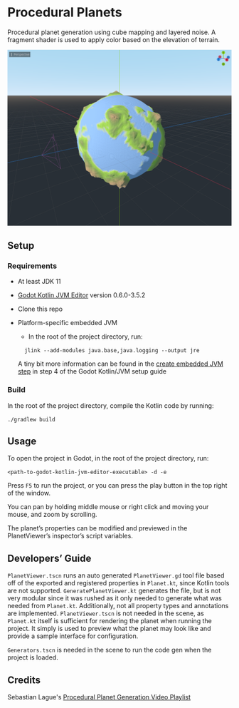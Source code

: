 # Procedural Planets

Procedural planet generation using cube mapping and layered noise.
A fragment shader is used to apply color based on the elevation of terrain.

![Preview](/screenshots/gradient_texture_sampling.png)

## Setup

### Requirements

- At least JDK 11
- [Godot Kotlin JVM Editor](https://github.com/utopia-rise/godot-kotlin-jvm/releases/tag/0.6.0-3.5.2) version 0.6.0-3.5.2
- Clone this repo
- Platform-specific embedded JVM
  - In the root of the project directory, run:

  ```shell
    jlink --add-modules java.base,java.logging --output jre
  ```
  
  A tiny bit more information can be found in the
  [create embedded JVM step](https://godot-kotl.in/en/stable/contribution/setup/#:~:text=create%20embedded%20JVM%3A)
  in step 4 of the Godot Kotlin/JVM setup guide

### Build

In the root of the project directory, compile the Kotlin code by running:

```shell
./gradlew build
```

## Usage

To open the project in Godot, in the root of the project directory, run:

```shell
<path-to-godot-kotlin-jvm-editor-executable> -d -e
```

Press `F5` to run the project, or you can press the play button in the top right of the window.

You can pan by holding middle mouse or right click and moving your mouse, and zoom by scrolling.

The planet’s properties can be modified and previewed in the PlanetViewer’s inspector’s script variables.

## Developers’ Guide

`PlanetViewer.tscn` runs an auto generated `PlanetViewer.gd` tool file based off of the exported and registered properties
in `Planet.kt`, since Kotlin tools are not supported.
`GeneratePlanetViewer.kt` generates the file, but is not very modular
since it was rushed as it only needed to generate what was needed from `Planet.kt`.
Additionally, not all property types and annotations are implemented.
`PlanetViewer.tscn` is not needed in the scene, as `Planet.kt` itself is sufficient for rendering the planet when running the project.
It simply is used to preview what the planet may look like and provide a sample interface for configuration.

`Generators.tscn` is needed in the scene to run the code gen when the project is loaded.

## Credits

Sebastian Lague's [Procedural Planet Generation Video Playlist](https://youtube.com/playlist?list=PLFt_AvWsXl0cONs3T0By4puYy6GM22ko8)
